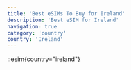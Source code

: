 ```yaml
---
title: 'Best eSIMs To Buy for Ireland'
description: 'Best eSIM for Ireland'
navigation: true
category: 'country'
country: 'Ireland'
---
```


::esim{country="ireland"}
